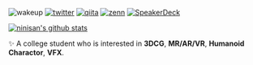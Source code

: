 ![wakeup](https://img.shields.io/badge/%E8%B5%B7%E5%BA%8A-failed-red)
[![twitter](https://img.shields.io/badge/twitter-ninisan_drumath-blue)](https://twitter.com/ninisan_drumath)
[![qiita](https://img.shields.io/badge/qiita-drumath2237-green)](https://qiita.com/drumath2237)
[![zenn](https://img.shields.io/badge/zenn-drumath2237-blue)](https://zenn.dev/drumath2237)
[![SpeakerDeck](https://img.shields.io/badge/speakerdeck-drumath2237-green)](https://speakerdeck.com/drumath2237)

[![ninisan's github stats](https://github-readme-stats.vercel.app/api?username=drumath2237&show_icons=true&theme=vue-dark)](https://github.com/anuraghazra/github-readme-stats)

:sparkles: A college student who is interested in **3DCG**, **MR/AR/VR**, **Humanoid Charactor**, **VFX**.
